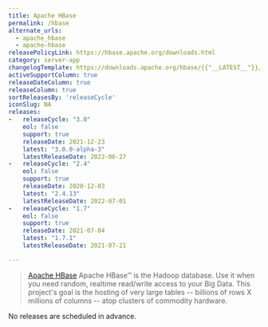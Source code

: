 ```yaml
---
title: Apache HBase
permalink: /hbase
alternate_urls:
  - apache_hbase
  - apache-hbase
releasePolicyLink: https://hbase.apache.org/downloads.html
category: server-app
changelogTemplate: https://downloads.apache.org/hbase/{{"__LATEST__"}}/CHANGES.md
activeSupportColumn: true
releaseDateColumn: true
releaseColumn: true
sortReleasesBy: 'releaseCycle'
iconSlug: NA
releases:
-   releaseCycle: "3.0"
    eol: false
    support: true
    releaseDate: 2021-12-23
    latest: "3.0.0-alpha-3"
    latestReleaseDate: 2022-06-27
-   releaseCycle: "2.4"
    eol: false
    support: true
    releaseDate: 2020-12-03
    latest: "2.4.13"
    latestReleaseDate: 2022-07-01
-   releaseCycle: "1.7"
    eol: false
    support: true
    releaseDate: 2021-07-04
    latest: "1.7.1"    
    latestReleaseDate: 2021-07-21

---
```


> [Apache HBase](https://hbase.apache.org/) Apache HBase™ is the Hadoop database. Use it when you need random, realtime read/write access to your Big Data. This project's goal is the hosting of very large tables -- billions of rows X millions of columns -- atop clusters of commodity hardware.

No releases are scheduled in advance.
